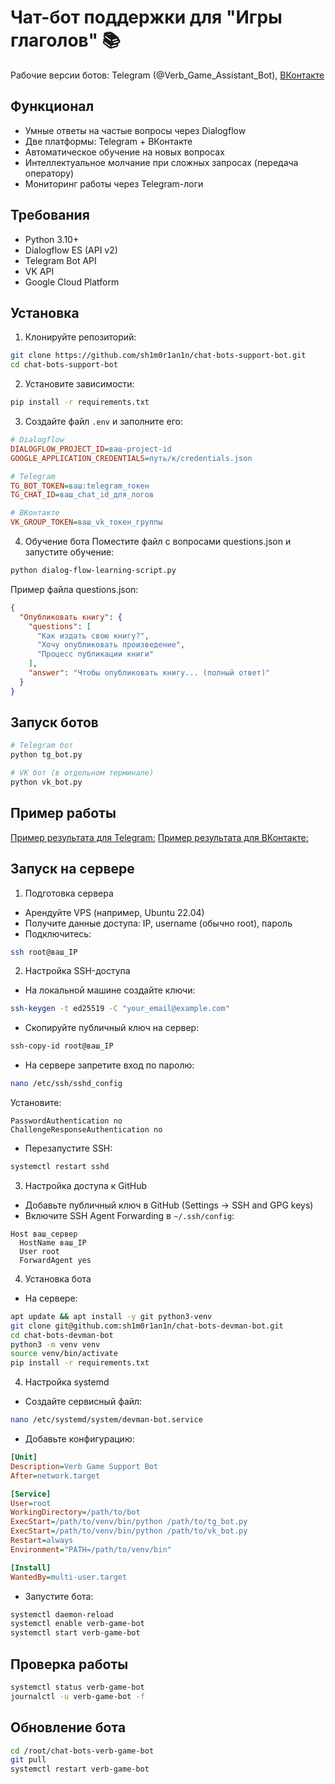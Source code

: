 # Чат-бот поддержки для "Игры глаголов" 📚

Рабочие версии ботов: Telegram (@Verb_Game_Assistant_Bot), [ВКонтакте](https://vk.com/club231412959)

## Функционал

- Умные ответы на частые вопросы через Dialogflow
- Две платформы: Telegram + ВКонтакте
- Автоматическое обучение на новых вопросах
- Интеллектуальное молчание при сложных запросах (передача оператору)
- Мониторинг работы через Telegram-логи

## Требования

- Python 3.10+
- Dialogflow ES (API v2)
- Telegram Bot API
- VK API
- Google Cloud Platform

## Установка

1. Клонируйте репозиторий:
```bash
git clone https://github.com/sh1m0r1an1n/chat-bots-support-bot.git
cd chat-bots-support-bot
```

2. Установите зависимости:
```bash
pip install -r requirements.txt
```

3. Создайте файл `.env` и заполните его:
```ini
# Dialogflow
DIALOGFLOW_PROJECT_ID=ваш-project-id
GOOGLE_APPLICATION_CREDENTIALS=путь/к/credentials.json

# Telegram
TG_BOT_TOKEN=ваш:telegram_токен
TG_CHAT_ID=ваш_chat_id_для_логов

# ВКонтакте 
VK_GROUP_TOKEN=ваш_vk_токен_группы
```

4. Обучение бота
Поместите файл с вопросами questions.json и запустите обучение:
```bash
python dialog-flow-learning-script.py
```
Пример файла questions.json:
```json
{
  "Опубликовать книгу": {
    "questions": [
      "Как издать свою книгу?",
      "Хочу опубликовать произведение",
      "Процесс публикации книги"
    ],
    "answer": "Чтобы опубликовать книгу... (полный ответ)"
  }
}
```

## Запуск ботов
```bash
# Telegram бот
python tg_bot.py

# VK бот (в отдельном терминале)
python vk_bot.py
```

## Пример работы
[Пример результата для Telegram:](media/demo_tg_bot.gif)
[Пример результата для ВКонтакте:](media/demo_vk_bot.gif)

## Запуск на сервере

1. Подготовка сервера
- Арендуйте VPS (например, Ubuntu 22.04)
- Получите данные доступа: IP, username (обычно root), пароль
- Подключитесь:
```bash
ssh root@ваш_IP
```

2. Настройка SSH-доступа
- На локальной машине создайте ключи:
```bash
ssh-keygen -t ed25519 -C "your_email@example.com"
``` 
- Скопируйте публичный ключ на сервер:
```bash
ssh-copy-id root@ваш_IP
``` 
- На сервере запретите вход по паролю:
```bash
nano /etc/ssh/sshd_config
``` 
Установите:
```text
PasswordAuthentication no
ChallengeResponseAuthentication no
``` 
- Перезапустите SSH:
```bash
systemctl restart sshd
``` 

3. Настройка доступа к GitHub
- Добавьте публичный ключ в GitHub (Settings → SSH and GPG keys)
- Включите SSH Agent Forwarding в `~/.ssh/config`:
```text
Host ваш_сервер
  HostName ваш_IP
  User root
  ForwardAgent yes
``` 

4. Установка бота
- На сервере:
```bash
apt update && apt install -y git python3-venv
git clone git@github.com:sh1m0r1an1n/chat-bots-devman-bot.git
cd chat-bots-devman-bot
python3 -m venv venv
source venv/bin/activate
pip install -r requirements.txt
``` 

4. Настройка systemd
- Создайте сервисный файл:
```bash
nano /etc/systemd/system/devman-bot.service
``` 
- Добавьте конфигурацию:
```ini
[Unit]
Description=Verb Game Support Bot
After=network.target

[Service]
User=root
WorkingDirectory=/path/to/bot
ExecStart=/path/to/venv/bin/python /path/to/tg_bot.py
ExecStart=/path/to/venv/bin/python /path/to/vk_bot.py
Restart=always
Environment="PATH=/path/to/venv/bin"

[Install]
WantedBy=multi-user.target
```
- Запустите бота:
```bash
systemctl daemon-reload
systemctl enable verb-game-bot
systemctl start verb-game-bot
``` 

## Проверка работы

```bash
systemctl status verb-game-bot
journalctl -u verb-game-bot -f
``` 

## Обновление бота

```bash
cd /root/chat-bots-verb-game-bot
git pull
systemctl restart verb-game-bot
``` 